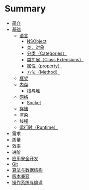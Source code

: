 # Summary

* [简介](README.md)
* [基础](chapter1.md)
  * [语言](chapter1/yu-yan.md)
    * [NSObject](nsobject.md)
    * [类、对象](lei-he-dui-xiang.md)
    * [分类（Categories）](fen-lei-ff08-categories.md)
    * [类扩展（Class Extensions）](lei-kuo-zhan-ff08-class-extensions.md)
    * [属性（property）](chapter1/yu-yan/shu-xing-zi-duan.md)
    * [方法（Method）](fang-fa-ff08-method.md)
  * [框架](chapter1/kuang-jia.md)
  * [内存](chapter1/nei-cun.md)
    * [栈与堆](zhan-yu-dui.md)
  * [网络](chapter1/wang-luo.md)
    * [Socket](chapter1/wang-luo/socket.md)
  * [存储](chapter1/cun-chu.md)
  * 渲染
  * 线程
  * [运行时（Runtime）](chapter1/yun-xing-shi-ff08-runtime.md)
* 需求
* 质量
* 效率
* 进阶
* [应用安全开发](ying-yong-kai-fa-an-quan.md)
* [Git](git.md)
* [算法与数据结构](suan-fa-yu-shu-ju-jie-gou.md)
* [版本兼容](ban-ben-jian-rong.md)
* [操作系统与编译](cao-zuo-xi-tong-yu-bian-yi.md)

